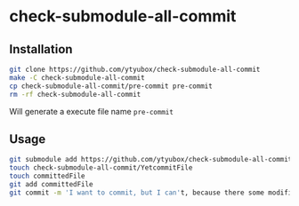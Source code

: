 # check-submodule-all-commit

## Installation
```bash
git clone https://github.com/ytyubox/check-submodule-all-commit
make -C check-submodule-all-commit
cp check-submodule-all-commit/pre-commit pre-commit
rm -rf check-submodule-all-commit
```
Will generate a execute file name `pre-commit`

## Usage

```bash
git submodule add https://github.com/ytyubox/check-submodule-all-commit
touch check-submodule-all-commit/YetcommitFile
touch committedFile
git add committedFile
git commit -m 'I want to commit, but I can't, because there some modified in my submodules'
```

